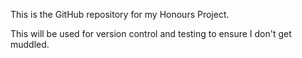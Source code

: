 This is the GitHub repository for my Honours Project.

This will be used for version control and testing to ensure I don't get muddled.